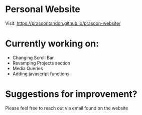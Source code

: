 # Personal Website

Visit: https://prasoontandon.github.io/prasoon-website/


# Currently working on:
* Changing Scroll Bar
* Revamping Projects section
* Media Queries
* Adding javascript functions

# Suggestions for improvement?
Please feel free to reach out via email found on the website
